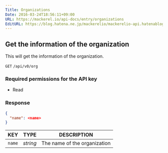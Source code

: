 ```yaml
---
Title: Organizations
Date: 2016-03-24T18:56:11+09:00
URL: https://mackerel.io/api-docs/entry/organizations
EditURL: https://blog.hatena.ne.jp/mackerelio/mackerelio-api.hatenablog.mackerel.io/atom/entry/10328537792368377880
---
```


<h2 id="get">Get the information of the organization</h2>

This will get the information of the organization.

<p class="type-get">
  <code>GET</code>
  <code>/api/v0/org</code>
</p>

### Required permissions for the API key

<ul class="api-key">
  <li class="label-read">Read</li>
</ul>

### Response

```json
{
  "name": <name>
}
```

| KEY            | TYPE     | DESCRIPTION |
| -------------- | -------- | ----------- |
| `name`         | *string* | The name of the organization |
